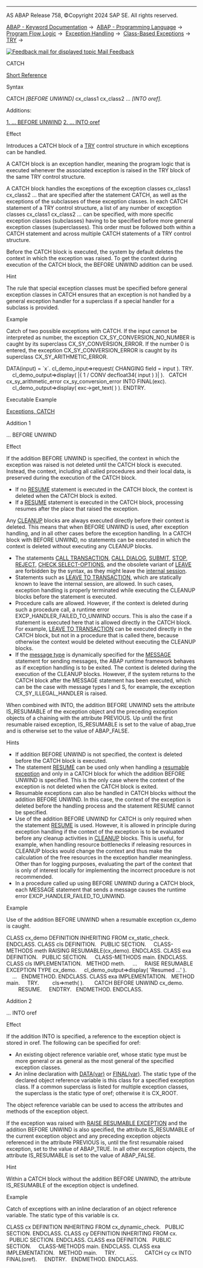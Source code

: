   

* * *

AS ABAP Release 758, ©Copyright 2024 SAP SE. All rights reserved.

[ABAP - Keyword Documentation](https://help.sap.com/doc/abapdocu_latest_index_htm/latest/en-US/abenabap.htm) →  [ABAP - Programming Language](https://help.sap.com/doc/abapdocu_latest_index_htm/latest/en-US/abenabap_reference.htm) →  [Program Flow Logic](https://help.sap.com/doc/abapdocu_latest_index_htm/latest/en-US/abenabap_flow_logic.htm) →  [Exception Handling](https://help.sap.com/doc/abapdocu_latest_index_htm/latest/en-US/abenabap_exceptions.htm) →  [Class-Based Exceptions](https://help.sap.com/doc/abapdocu_latest_index_htm/latest/en-US/abenexceptions.htm) →  [TRY](https://help.sap.com/doc/abapdocu_latest_index_htm/latest/en-US/abaptry.htm) → 

 [![](Mail.gif?object=Mail.gif "Feedback mail for displayed topic") Mail Feedback](mailto:f1_help@sap.com?subject=Feedback%20on%20ABAP%20Documentation&body=Document:%20CATCH%2C%20ABAPCATCH_TRY%2C%20758%0D%0A%0D%0AError:%0D%0A%0D%0A%0D%0A%0D%0ASuggestion%20for%20improvement:)

CATCH

[Short Reference](https://help.sap.com/doc/abapdocu_latest_index_htm/latest/en-US/abaptry_shortref.htm)

Syntax

CATCH *\[*BEFORE UNWIND*\]* cx\_class1 cx\_class2 ... *\[*INTO oref*\]*.

Additions:

[1\. ... BEFORE UNWIND](#!ABAP_ADDITION_1@1@)
[2\. ... INTO oref](#!ABAP_ADDITION_2@2@)

Effect

Introduces a CATCH block of a [TRY](https://help.sap.com/doc/abapdocu_latest_index_htm/latest/en-US/abaptry.htm) control structure in which exceptions can be handled.

A CATCH block is an exception handler, meaning the program logic that is executed whenever the associated exception is raised in the TRY block of the same TRY control structure.

A CATCH block handles the exceptions of the exception classes cx\_class1 cx\_class2 ... that are specified after the statement CATCH, as well as the exceptions of the subclasses of these exception classes. In each CATCH statement of a TRY control structure, a list of any number of exception classes cx\_class1 cx\_class2 ... can be specified, with more specific exception classes (subclasses) having to be specified before more general exception classes (superclasses). This order must be followed both within a CATCH statement and across multiple CATCH statements of a TRY control structure.

Before the CATCH block is executed, the system by default deletes the context in which the exception was raised. To get the context during execution of the CATCH block, the BEFORE UNWIND addition can be used.

Hint

The rule that special exception classes must be specified before general exception classes in CATCH ensures that an exception is not handled by a general exception handler for a superclass if a special handler for a subclass is provided.

Example

Catch of two possible exceptions with CATCH. If the input cannot be interpreted as number, the exception CX\_SY\_CONVERSION\_NO\_NUMBER is caught by its superclass CX\_SY\_CONVERSION\_ERROR. If the number 0 is entered, the exception CX\_SY\_CONVERSION\_ERROR is caught by its superclass CX\_SY\_ARITHMETIC\_ERROR.

DATA(input) = \`x\`.
cl\_demo\_input=>request( CHANGING field = input ).
TRY.
    cl\_demo\_output=>display( |{ 1 / CONV decfloat34( input ) }| ).
  CATCH cx\_sy\_arithmetic\_error cx\_sy\_conversion\_error INTO FINAL(exc).
    cl\_demo\_output=>display( exc->get\_text( ) ).
ENDTRY.

Executable Example

[Exceptions, CATCH](https://help.sap.com/doc/abapdocu_latest_index_htm/latest/en-US/abencatch_exception_abexa.htm)

Addition 1   

... BEFORE UNWIND

Effect

If the addition BEFORE UNWIND is specified, the context in which the exception was raised is not deleted until the CATCH block is executed. Instead, the context, including all called procedures and their local data, is preserved during the execution of the CATCH block.

-   If no [RESUME](https://help.sap.com/doc/abapdocu_latest_index_htm/latest/en-US/abapresume.htm) statement is executed in the CATCH block, the context is deleted when the CATCH block is exited.
-   If a [RESUME](https://help.sap.com/doc/abapdocu_latest_index_htm/latest/en-US/abapresume.htm) statement is executed in the CATCH block, processing resumes after the place that raised the exception.

Any [CLEANUP](https://help.sap.com/doc/abapdocu_latest_index_htm/latest/en-US/abapcleanup.htm) blocks are always executed directly before their context is deleted. This means that when BEFORE UNWIND is used, after exception handling, and in all other cases before the exception handling. In a CATCH block with BEFORE UNWIND, no statements can be executed in which the context is deleted without executing any CLEANUP blocks.

-   The statements [CALL TRANSACTION](https://help.sap.com/doc/abapdocu_latest_index_htm/latest/en-US/abapcall_transaction.htm), [CALL DIALOG](https://help.sap.com/doc/abapdocu_latest_index_htm/latest/en-US/abapcall_dialog.htm), [SUBMIT](https://help.sap.com/doc/abapdocu_latest_index_htm/latest/en-US/abapcall_transaction.htm), [STOP](https://help.sap.com/doc/abapdocu_latest_index_htm/latest/en-US/abapstop.htm), [REJECT](https://help.sap.com/doc/abapdocu_latest_index_htm/latest/en-US/abapreject.htm), [CHECK SELECT-OPTIONS](https://help.sap.com/doc/abapdocu_latest_index_htm/latest/en-US/abapcheck_select-options.htm), and the obsolete variant of [LEAVE](https://help.sap.com/doc/abapdocu_latest_index_htm/latest/en-US/abapleave-.htm) are forbidden by the syntax, as they might leave the [internal session](https://help.sap.com/doc/abapdocu_latest_index_htm/latest/en-US/abeninternal_session_glosry.htm "Glossary Entry").
-   Statements such as [LEAVE TO TRANSACTION](https://help.sap.com/doc/abapdocu_latest_index_htm/latest/en-US/abapleave_to_transaction.htm), which are statically known to leave the internal session, are allowed. In such cases, exception handling is properly terminated while executing the CLEANUP blocks before the statement is executed.
-   Procedure calls are allowed. However, if the context is deleted during such a procedure call, a runtime error EXCP\_HANDLER\_FAILED\_TO\_UNWIND occurs. This is also the case if a statement is executed here that is allowed directly in the CATCH block. For example, [LEAVE TO TRANSACTION](https://help.sap.com/doc/abapdocu_latest_index_htm/latest/en-US/abapleave_to_transaction.htm) can be executed directly in the CATCH block, but not in a procedure that is called there, because otherwise the context would be deleted without executing the CLEANUP blocks.
-   If the [message type](https://help.sap.com/doc/abapdocu_latest_index_htm/latest/en-US/abenmessage_type_glosry.htm "Glossary Entry") is dynamically specified for the [MESSAGE](https://help.sap.com/doc/abapdocu_latest_index_htm/latest/en-US/abapmessage.htm) statement for sending messages, the ABAP runtime framework behaves as if exception handling is to be exited. The context is deleted during the execution of the CLEANUP blocks. However, if the system returns to the CATCH block after the MESSAGE statement has been executed, which can be the case with message types I and S, for example, the exception CX\_SY\_ILLEGAL\_HANDLER is raised.

When combined with INTO, the addition BEFORE UNWIND sets the attribute IS\_RESUMABLE of the exception object and the preceding exception objects of a chaining with the attribute PREVIOUS. Up until the first resumable raised exception, IS\_RESUMABLE is set to the value of abap\_true and is otherwise set to the value of ABAP\_FALSE.

Hints

-   If addition BEFORE UNWIND is not specified, the context is deleted before the CATCH block is executed.
-   The statement [RESUME](https://help.sap.com/doc/abapdocu_latest_index_htm/latest/en-US/abapresume.htm) can be used only when handling a [resumable exception](https://help.sap.com/doc/abapdocu_latest_index_htm/latest/en-US/abenresumable_exception_glosry.htm "Glossary Entry") and only in a CATCH block for which the addition BEFORE UNWIND is specified. This is the only case where the context of the exception is not deleted when the CATCH block is exited.
-   Resumable exceptions can also be handled in CATCH blocks without the addition BEFORE UNWIND. In this case, the context of the exception is deleted before the handling process and the statement RESUME cannot be specified.
-   Use of the addition BEFORE UNWIND for CATCH is only required when the statement [RESUME](https://help.sap.com/doc/abapdocu_latest_index_htm/latest/en-US/abapresume.htm) is used. However, it is allowed in principle during exception handling if the context of the exception is to be evaluated before any cleanup activities in [CLEANUP](https://help.sap.com/doc/abapdocu_latest_index_htm/latest/en-US/abapcleanup.htm) blocks. This is useful, for example, when handling resource bottlenecks if releasing resources in CLEANUP blocks would change the context and thus make the calculation of the free resources in the exception handler meaningless. Other than for logging purposes, evaluating the part of the context that is only of interest locally for implementing the incorrect procedure is not recommended.
-   In a procedure called up using BEFORE UNWIND during a CATCH block, each MESSAGE statement that sends a message causes the runtime error EXCP\_HANDLER\_FAILED\_TO\_UNWIND.

Example

Use of the addition BEFORE UNWIND when a resumable exception cx\_demo is caught.

CLASS cx\_demo DEFINITION INHERITING FROM cx\_static\_check.
ENDCLASS.
CLASS cls DEFINITION.
  PUBLIC SECTION.
    CLASS-METHODS meth RAISING RESUMABLE(cx\_demo).
ENDCLASS.
CLASS exa DEFINITION.
  PUBLIC SECTION.
    CLASS-METHODS main.
ENDCLASS.
CLASS cls IMPLEMENTATION.
  METHOD meth.
    ...
    RAISE RESUMABLE EXCEPTION TYPE cx\_demo.
    cl\_demo\_output=>display( 'Resumed ...' ).
    ...
  ENDMETHOD.
ENDCLASS.
CLASS exa IMPLEMENTATION.
  METHOD main.
    TRY.
        cls=>meth( ).
      CATCH BEFORE UNWIND cx\_demo.
        RESUME.
    ENDTRY.
  ENDMETHOD.
ENDCLASS.

Addition 2   

... INTO oref

Effect

If the addition INTO is specified, a reference to the exception object is stored in oref. The following can be specified for oref:

-   An existing object reference variable oref, whose static type must be more general or as general as the most general of the specified exception classes.
-   An inline declaration with [DATA(var)](https://help.sap.com/doc/abapdocu_latest_index_htm/latest/en-US/abendata_inline.htm) or [FINAL(var)](https://help.sap.com/doc/abapdocu_latest_index_htm/latest/en-US/abenfinal_inline.htm). The static type of the declared object reference variable is this class for a specified exception class. If a common superclass is listed for multiple exception classes, the superclass is the static type of oref; otherwise it is CX\_ROOT.

The object reference variable can be used to access the attributes and methods of the exception object.

If the exception was raised with [RAISE RESUMABLE EXCEPTION](https://help.sap.com/doc/abapdocu_latest_index_htm/latest/en-US/abapraise_exception_class.htm) and the addition BEFORE UNWIND is also specified, the attribute IS\_RESUMABLE of the current exception object and any preceding exception objects referenced in the attribute PREVIOUS is, until the first resumable raised exception, set to the value of ABAP\_TRUE. In all other exception objects, the attribute IS\_RESUMABLE is set to the value of ABAP\_FALSE.

Hint

Within a CATCH block without the addition BEFORE UNWIND, the attribute IS\_RESUMABLE of the exception object is undefined.

Example

Catch of exceptions with an inline declaration of an object reference variable. The static type of this variable is cx.

CLASS cx DEFINITION INHERITING FROM cx\_dynamic\_check.
  PUBLIC SECTION.
ENDCLASS.
CLASS cy DEFINITION INHERITING FROM cx.
  PUBLIC SECTION.
ENDCLASS.
CLASS exa DEFINITION.
  PUBLIC SECTION.
    CLASS-METHODS main.
ENDCLASS.
CLASS exa IMPLEMENTATION.
  METHOD main.
    TRY.
        ...
      CATCH cy cx INTO FINAL(oref).
    ENDTRY.
  ENDMETHOD.
ENDCLASS.